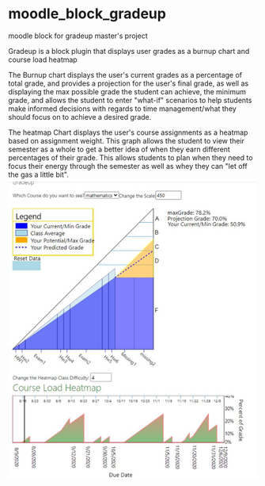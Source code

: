 # moodle_block_gradeup
moodle block for gradeup master's project

Gradeup is a block plugin that displays user grades as a burnup chart and course load heatmap

The Burnup chart displays the user's current grades as a percentage of total grade, and provides a projection for the user's final grade, as well as displaying the max possible grade the student can achieve, the minimum grade, and allows the student to enter "what-if" scenarios to help students make informed decisions with regards to time management/what they should focus on to achieve a desired grade.

The heatmap Chart displays the user's course assignments as a heatmap based on assignment weight. This graph allows the student to view their semester as a whole to get a better idea of when they earn different percentages of their grade. This allows students to plan when they need to focus their energy through the semester as well as whey they can "let off the gas a little bit".
![](./docs/imgs/3/3-5-7.png)
